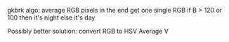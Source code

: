 gkbrk algo:
  average RGB pixels
  in the end get one single RGB
  if B > 120 or 100 then it's night else it's day
  
Possibly better solution:
  convert RGB to HSV
  Average V
  
